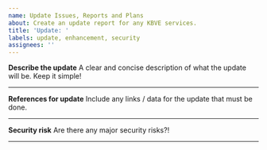 ```yaml
---
name: Update Issues, Reports and Plans
about: Create an update report for any KBVE services.
title: 'Update: '
labels: update, enhancement, security
assignees: ''
---
```


**Describe the update**
A clear and concise description of what the update will be. Keep it simple!

* * *

**References for update**
Include any links / data for the update that must be done.

* * *

**Security risk**
Are there any major security risks?!

* * *
